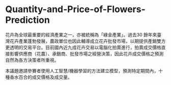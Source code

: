 # Quantity-and-Price-of-Flowers-Prediction
花卉為全球最重要的經濟產業之一，亦被統稱為「綠金產業」。過去30 餘年來臺灣花卉產業蓬勃發展，農政單位也因此輔導成立花卉批發市場，以期提供產銷雙方更透明的交易平台。目前國內近九成花卉交易以電腦化拍賣進行，拍賣成交價格直接影響供應商（花農）、承銷商、批發市場之經營決策，因此花卉成交價格之預測自然為各方決策者所重視。

本議題邀請參賽者使用人工智慧/機器學習的方法建立模型，預測特定期間內，十種香水百合的成交價格及成交量。
